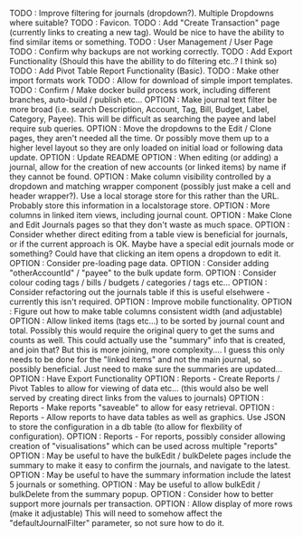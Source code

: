 TODO : Improve filtering for journals (dropdown?). Multiple Dropdowns where suitable?
TODO : Favicon.
TODO : Add "Create Transaction" page (currently links to creating a new tag). Would be nice to have the ability to find similar items or something.
TODO : User Management / User Page
TODO : Confirm why backups are not working correctly.
TODO : Add Export Functionality (Should this have the abillity to do filtering etc..? I think so)
TODO : Add Pivot Table Report Functionality (Basic).
TODO : Make other import formats work
TODO : Allow for download of simple import templates.
TODO : Confirm / Make docker build process work, including different branches, auto-build / publish etc...
OPTION : Make journal text filter be more broad (i.e. search Description, Account, Tag, Bill, Budget, Label, Category, Payee). This will be difficult as searching the payee and label require sub queries.
OPTION : Move the dropdowns to the Edit / Clone pages, they aren't needed all the time. Or possibly move them up to a higher level layout so they are only loaded on initial load or following data update.
OPTION : Update README
OPTION : When editing (or adding) a journal, allow for the creation of new accounts (or linked items) by name if they cannot be found.
OPTION : Make column visibility controlled by a dropdown and matching wrapper component (possibly just make a cell and header wrapper?). Use a local storage store for this rather than the URL. Probably store this information in a localstorage store.
OPTION : More columns in linked item views, including journal count.
OPTION : Make Clone and Edit Journals pages so that they don't waste as much space.
OPTION : Consider whether direct editing from a table view is beneficial for journals, or if the current approach is OK. Maybe have a special edit journals mode or something? Could have that clicking an item opens a dropdown to edit it.
OPTION : Consider pre-loading page data.
OPTION : Consider adding "otherAccountId" / "payee" to the bulk update form.
OPTION : Consider colour coding tags / bills / budgets / categories / tags etc...
OPTION : Consider refactoring out the journals table if this is useful elsehwere - currently this isn't required.
OPTION : Improve mobile functionality.
OPTION : Figure out how to make table columns consistent width (and adjustable)
OPTION : Allow linked items (tags etc...) to be sorted by journal count and total. Possibly this would require the original query to get the sums and counts as well. This could actually use the "summary" info that is created, and join that? But this is more joining, more complexity.... I guess this only needs to be done for the "linked items" and not the main journal, so possibly beneficial. Just need to make sure the summaries are updated...
OPTION : Have Export Functionality
OPTION : Reports - Create Reports / Pivot Tables to allow for viewing of data etc... (this would also be well served by creating direct links from the values to journals)
OPTION : Reports - Make reports "saveable" to allow for easy retrieval.
OPTION : Reports - Allow reports to have data tables as well as graphics. Use JSON to store the configuration in a db table (to allow for flexbility of configuration).
OPTION : Reports - For reports, possibly consider allowing creation of "visualisations" which can be used across multiple "reports"
OPTION : May be useful to have the bulkEdit / bulkDelete pages include the summary to make it easy to confirm the journals, and navigate to the latest.
OPTION : May be useful to have the summary information include the latest 5 journals or something.
OPTION : May be useful to allow bulkEdit / bulkDelete from the summary popup.
OPTION : Consider how to better support more journals per transaction.
OPTION : Allow display of more rows (make it adjustable) This will need to somehow affect the "defaultJournalFilter" parameter, so not sure how to do it.
